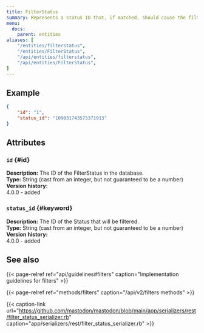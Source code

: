 ```yaml
---
title: FilterStatus
summary: Represents a status ID that, if matched, should cause the filter action to be taken.
menu:
  docs:
    parent: entities
aliases: [
	"/entities/filterstatus",
	"/entities/FilterStatus",
	"/api/entities/filterstatus",
	"/api/entities/FilterStatus",
]
---
```


## Example

```json
{
	"id": "1",
	"status_id": "109031743575371913"
}
```

## Attributes

### `id` {#id}

**Description:** The ID of the FilterStatus in the database.\
**Type:** String (cast from an integer, but not guaranteed to be a number)\
**Version history:**\
4.0.0 - added

### `status_id` {#keyword}

**Description:** The ID of the Status that will be filtered.\
**Type:** String (cast from an integer, but not guaranteed to be a number)\
**Version history:**\
4.0.0 - added

## See also

{{< page-relref ref="api/guidelines#filters" caption="Implementation guidelines for filters" >}}

{{< page-relref ref="methods/filters" caption="/api/v2/filters methods" >}}

{{< caption-link url="https://github.com/mastodon/mastodon/blob/main/app/serializers/rest/filter_status_serializer.rb" caption="app/serializers/rest/filter_status_serializer.rb" >}}
